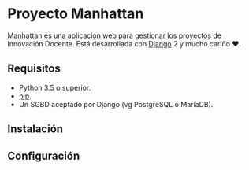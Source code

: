 Proyecto Manhattan
==================

Manhattan es una aplicación web para gestionar los proyectos de Innovación Docente.
Está desarrollada con [Django](https://www.djangoproject.com/) 2 y mucho cariño ♥.


Requisitos
----------

* Python 3.5 o superior.
* [pip](https://pip.pypa.io/en/stable/installing/).
* Un SGBD aceptado por Django (vg PostgreSQL o MariaDB).

Instalación
-----------


Configuración
-------------

